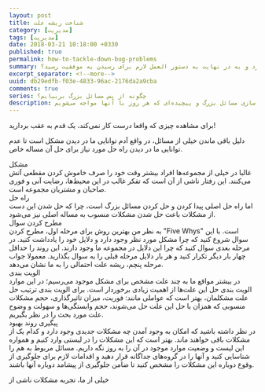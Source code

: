 ```yaml
---
layout: post
title: شناخت ریشه علت
category: [مدیریت]
tags: [مدیریت]
date: 2018-03-21 10:18:00 +0330
published: true
permalink: how-to-tackle-down-bug-problems
summary: همه ما هر روز مسئول حل مسائلی حیاتی و مهم در سازمان‌هایی هستیم که در آنها مشغول به فعالیتیم. اما چگونه می‌توان مسائل بزرگ و پیچیده را به اجزایی کوچک‌تر شکست و اهمیت اجزایی که برای رسیدن به موفقیت باید حل شوند را سنجید؟ چگونه می‌توان مسائل را به ساده‌ترین شکل ممکن بیان کرد و به در نهایت به دستور العمل لازم برای رسیدن به موفقیت رسید؟
excerpt_separator: <!--more--> 
uuid: db29edfb-f03e-4833-96ac-2176da2a9cba
comments: true
series: چگونه از پس مسائل بزرگ بربیایم؟
description: بررسی چگونگی ارائه مدل‌ها و راه حل‌های ارائه راهکارهای خلاق و نوآورانه در شرکت‌ها و سازمان‌های بزرگ، به جهت ساده سازی مسائل بزرگ و پیچیده‌ای که هر روز با آنها مواجه می‌شویم.
---
```

برای مشاهده چیزی که واقعا درست کار نمی‌کند، یک قدم به عقب بردارید!

دلیل باقی ماندن خیلی از مسائل، در واقع آدم توانایی ما در دیدن مشکل است تا عدم توانایی ما در دیدن راه حل مورد نیاز برای حل آن مساله خاص.

<div class="post-inline-header">مشکل</div>
غالبا در خیلی از مجموعه‌ها افراد بیشتر وقت خود را صرف خاموش کردن مقطعی آتش می‌کنند. این رفتار ناشی از آن است که تفکر غالب در این محیط‌ها، رضایت آنی و فوری صاحبان و مشتریان مجموعه است.

<div class="post-inline-header">راه حل</div>
اما راه حل اصلی پیدا کردن و حل کردن مسائل بزرگ است، چرا که حل شدن این دست از مشکلات باعث حل شدن مشکلات منسوب به مساله اصلی نیز می‌شود.

<div class="post-inline-subheader">مطرح کردن سوال</div>
به نظر من بهترین روش برای مرحله اول، مطرح کردن &quot;Five Whys&quot; است. با این سوال شروع کنید که چرا مشکل مورد نظر وجود دارد و دلایل خود را یادداشت کنید. در مرحله بعدی سوال کنید که چرا این دلایل در مجموعه ما وجود دارند. این روند را حداقل چهار بار دیگر تکرار کنید و هر بار دلایل مرحله قبلی را به سوال بگذارید. معمولا جواب مرحله پنچم، ریشه علت احتمالی را به ما نشان می‌دهد.

<div class="post-inline-subheader">الویت بندی</div>
در بیشتر مواقع ما به چند علت مشخص برای مشکل موجود می‌رسیم؛ در این موارد الویت بندی حل این علت‌ها از اهمیت زیادی برخوردار است. برای الویت بندی ترتیب حل علت مشکلمان، بهتر است که عواملی مانند: فوریت، میزان تاثیرگذاری، حجم مشکلات منسوبی که همزان با حل  این علت حل می‌شوند، حجم وابستگی‌ها و سهولت و وضوح علت مورد بحث را در نظر بگیریم. 

<div class="post-inline-subheader">پیگیری روند بهبود</div>
در نظر داشته باشید که امکان به وجود آمدن چه مشکلات جدیدی وجود دارد و کدام یک از مشکلات باقی خواهند ماند. بهتر است که این مشکلات را در لیستی وارد کنیم و همواره این لیست و وضعیت موارد موجود در آن را به روز نگه داریم. مسائل مربوط به هم را شناسایی کنید و آنها را در گروه‌های جداگانه قرار دهید و اقدامات لازم برای جلوگیری از وقوع دوباره این مشکلات را مشخص کنید تا ضامن جلوگیری از پیشامد دوباره آنها باشند.

خیلی از ما، تجربه مشکلات ناشی از 

